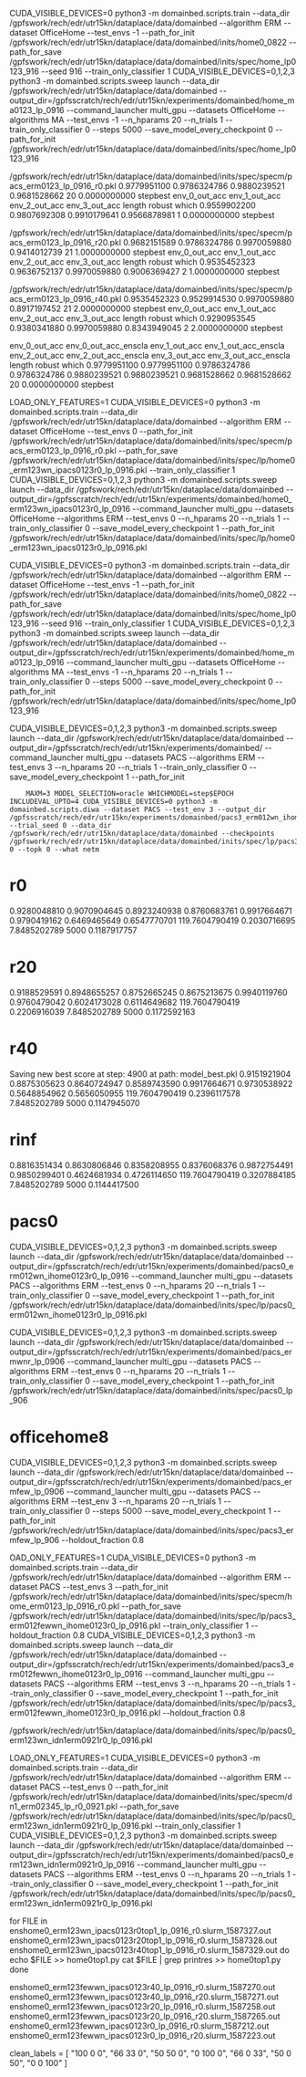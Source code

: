 CUDA_VISIBLE_DEVICES=0 python3 -m domainbed.scripts.train --data_dir /gpfswork/rech/edr/utr15kn/dataplace/data/domainbed --algorithm ERM --dataset OfficeHome --test_envs -1 --path_for_init /gpfswork/rech/edr/utr15kn/dataplace/data/domainbed/inits/home0_0822 --path_for_save /gpfswork/rech/edr/utr15kn/dataplace/data/domainbed/inits/spec/home_lp0123_916 --seed 916 --train_only_classifier 1
CUDA_VISIBLE_DEVICES=0,1,2,3 python3 -m domainbed.scripts.sweep launch --data_dir /gpfswork/rech/edr/utr15kn/dataplace/data/domainbed --output_dir=/gpfsscratch/rech/edr/utr15kn/experiments/domainbed/home_ma0123_lp_0916 --command_launcher multi_gpu --datasets OfficeHome --algorithms MA --test_envs -1 --n_hparams 20 --n_trials 1 --train_only_classifier 0 --steps 5000 --save_model_every_checkpoint 0 --path_for_init /gpfswork/rech/edr/utr15kn/dataplace/data/domainbed/inits/spec/home_lp0123_916


/gpfswork/rech/edr/utr15kn/dataplace/data/domainbed/inits/spec/specm/pacs_erm0123_lp_0916_r0.pkl
0.9779951100          0.9786324786          0.9880239521          0.9681528662          20                    0.0000000000          stepbest
env_0_out_acc         env_1_out_acc         env_2_out_acc         env_3_out_acc         length                robust                which
0.9559902200          0.9807692308          0.9910179641          0.9566878981          1                     0.0000000000          stepbest

/gpfswork/rech/edr/utr15kn/dataplace/data/domainbed/inits/spec/specm/pacs_erm0123_lp_0916_r20.pkl
0.9682151589          0.9786324786          0.9970059880          0.9414012739          21                    1.0000000000          stepbest
env_0_out_acc         env_1_out_acc         env_2_out_acc         env_3_out_acc         length                robust                which
0.9535452323          0.9636752137          0.9970059880          0.9006369427          2                     1.0000000000          stepbest


/gpfswork/rech/edr/utr15kn/dataplace/data/domainbed/inits/spec/specm/pacs_erm0123_lp_0916_r40.pkl
0.9535452323          0.9529914530          0.9970059880          0.8917197452          21                    2.0000000000          stepbest
env_0_out_acc         env_1_out_acc         env_2_out_acc         env_3_out_acc         length                robust                which
0.9290953545          0.9380341880          0.9970059880          0.8343949045          2                     2.0000000000          stepbest

env_0_out_acc         env_0_out_acc_enscla  env_1_out_acc         env_1_out_acc_enscla  env_2_out_acc         env_2_out_acc_enscla  env_3_out_acc         env_3_out_acc_enscla  length                robust                which
0.9779951100          0.9779951100          0.9786324786          0.9786324786          0.9880239521          0.9880239521          0.9681528662          0.9681528662          20                    0.0000000000          stepbest



LOAD_ONLY_FEATURES=1 CUDA_VISIBLE_DEVICES=0 python3 -m domainbed.scripts.train --data_dir /gpfswork/rech/edr/utr15kn/dataplace/data/domainbed --algorithm ERM --dataset OfficeHome --test_envs 0 --path_for_init /gpfswork/rech/edr/utr15kn/dataplace/data/domainbed/inits/spec/specm/pacs_erm0123_lp_0916_r0.pkl --path_for_save /gpfswork/rech/edr/utr15kn/dataplace/data/domainbed/inits/spec/lp/home0_erm123wn_ipacs0123r0_lp_0916.pkl --train_only_classifier 1
CUDA_VISIBLE_DEVICES=0,1,2,3 python3 -m domainbed.scripts.sweep launch --data_dir /gpfswork/rech/edr/utr15kn/dataplace/data/domainbed --output_dir=/gpfsscratch/rech/edr/utr15kn/experiments/domainbed/home0_erm123wn_ipacs0123r0_lp_0916 --command_launcher multi_gpu --datasets OfficeHome --algorithms ERM --test_envs 0 --n_hparams 20 --n_trials 1 --train_only_classifier 0 --save_model_every_checkpoint 1 --path_for_init /gpfswork/rech/edr/utr15kn/dataplace/data/domainbed/inits/spec/lp/home0_erm123wn_ipacs0123r0_lp_0916.pkl


CUDA_VISIBLE_DEVICES=0 python3 -m domainbed.scripts.train --data_dir /gpfswork/rech/edr/utr15kn/dataplace/data/domainbed --algorithm ERM --dataset OfficeHome --test_envs -1 --path_for_init /gpfswork/rech/edr/utr15kn/dataplace/data/domainbed/inits/home0_0822 --path_for_save /gpfswork/rech/edr/utr15kn/dataplace/data/domainbed/inits/spec/home_lp0123_916 --seed 916 --train_only_classifier 1
CUDA_VISIBLE_DEVICES=0,1,2,3 python3 -m domainbed.scripts.sweep launch --data_dir /gpfswork/rech/edr/utr15kn/dataplace/data/domainbed --output_dir=/gpfsscratch/rech/edr/utr15kn/experiments/domainbed/home_ma0123_lp_0916 --command_launcher multi_gpu --datasets OfficeHome --algorithms MA --test_envs -1 --n_hparams 20 --n_trials 1 --train_only_classifier 0 --steps 5000 --save_model_every_checkpoint 0 --path_for_init /gpfswork/rech/edr/utr15kn/dataplace/data/domainbed/inits/spec/home_lp0123_916



CUDA_VISIBLE_DEVICES=0,1,2,3 python3 -m domainbed.scripts.sweep launch --data_dir /gpfswork/rech/edr/utr15kn/dataplace/data/domainbed --output_dir=/gpfsscratch/rech/edr/utr15kn/experiments/domainbed/ --command_launcher multi_gpu --datasets PACS --algorithms ERM --test_envs 3 --n_hparams 20 --n_trials 1 --train_only_classifier 0 --save_model_every_checkpoint 1 --path_for_init

        MAXM=3 MODEL_SELECTION=oracle WHICHMODEL=step$EPOCH INCLUDEVAL_UPTO=4 CUDA_VISIBLE_DEVICES=0 python3 -m domainbed.scripts.diwa --dataset PACS --test_env 3 --output_dir /gpfsscratch/rech/edr/utr15kn/experiments/domainbed/pacs3_erm012wn_ihome0123r0_lp_0916 --trial_seed 0 --data_dir /gpfswork/rech/edr/utr15kn/dataplace/data/domainbed --checkpoints /gpfswork/rech/edr/utr15kn/dataplace/data/domainbed/inits/spec/lp/pacs3_erm012wn_ihome0123r0_lp_0916.pkl 0 --topk 0 --what netm


# r0
0.9280048810          0.9070904645          0.8923240938          0.8760683761          0.9917664671          0.9790419162          0.6469465649          0.6547770701          119.7604790419        0.2030716695          7.8485202789          5000                  0.1187917757
# r20
0.9188529591          0.8948655257          0.8752665245          0.8675213675          0.9940119760          0.9760479042          0.6024173028          0.6114649682          119.7604790419        0.2206916039          7.8485202789          5000                  0.1172592163
# r40
Saving new best score at step: 4900 at path: model_best.pkl
0.9151921904          0.8875305623          0.8640724947          0.8589743590          0.9917664671          0.9730538922          0.5648854962          0.5656050955          119.7604790419        0.2396117578          7.8485202789          5000                  0.1147945070
# rinf
0.8816351434          0.8630806846          0.8358208955          0.8376068376          0.9872754491          0.9850299401          0.4624681934          0.4726114650          119.7604790419        0.3207884185          7.8485202789          5000                  0.1144417500



# pacs0

CUDA_VISIBLE_DEVICES=0,1,2,3 python3 -m domainbed.scripts.sweep launch --data_dir /gpfswork/rech/edr/utr15kn/dataplace/data/domainbed --output_dir=/gpfsscratch/rech/edr/utr15kn/experiments/domainbed/pacs0_erm012wn_ihome0123r0_lp_0916 --command_launcher multi_gpu --datasets PACS --algorithms ERM --test_envs 0 --n_hparams 20 --n_trials 1 --train_only_classifier 0 --save_model_every_checkpoint 1 --path_for_init /gpfswork/rech/edr/utr15kn/dataplace/data/domainbed/inits/spec/lp/pacs0_erm012wn_ihome0123r0_lp_0916.pkl

CUDA_VISIBLE_DEVICES=0,1,2,3 python3 -m domainbed.scripts.sweep launch --data_dir /gpfswork/rech/edr/utr15kn/dataplace/data/domainbed --output_dir=/gpfsscratch/rech/edr/utr15kn/experiments/domainbed/pacs_ermwnr_lp_0906 --command_launcher multi_gpu --datasets PACS --algorithms ERM --test_envs 0 --n_hparams 20 --n_trials 1 --train_only_classifier 0 --save_model_every_checkpoint 1 --path_for_init /gpfswork/rech/edr/utr15kn/dataplace/data/domainbed/inits/spec/pacs0_lp_906

# officehome8

CUDA_VISIBLE_DEVICES=0,1,2,3 python3 -m domainbed.scripts.sweep launch --data_dir /gpfswork/rech/edr/utr15kn/dataplace/data/domainbed --output_dir=/gpfsscratch/rech/edr/utr15kn/experiments/domainbed/pacs_ermfew_lp_0906 --command_launcher multi_gpu --datasets PACS --algorithms ERM --test_env 3 --n_hparams 20 --n_trials 1 --train_only_classifier 0 --steps 5000 --save_model_every_checkpoint 1 --path_for_init /gpfswork/rech/edr/utr15kn/dataplace/data/domainbed/inits/spec/pacs3_ermfew_lp_906 --holdout_fraction 0.8



OAD_ONLY_FEATURES=1 CUDA_VISIBLE_DEVICES=0 python3 -m domainbed.scripts.train --data_dir /gpfswork/rech/edr/utr15kn/dataplace/data/domainbed --algorithm ERM --dataset PACS --test_envs 3 --path_for_init /gpfswork/rech/edr/utr15kn/dataplace/data/domainbed/inits/spec/specm/home_erm0123_lp_0916_r0.pkl --path_for_save /gpfswork/rech/edr/utr15kn/dataplace/data/domainbed/inits/spec/lp/pacs3_erm012fewwn_ihome0123r0_lp_0916.pkl --train_only_classifier 1 --holdout_fraction 0.8
CUDA_VISIBLE_DEVICES=0,1,2,3 python3 -m domainbed.scripts.sweep launch --data_dir /gpfswork/rech/edr/utr15kn/dataplace/data/domainbed --output_dir=/gpfsscratch/rech/edr/utr15kn/experiments/domainbed/pacs3_erm012fewwn_ihome0123r0_lp_0916 --command_launcher multi_gpu --datasets PACS --algorithms ERM --test_envs 3 --n_hparams 20 --n_trials 1 --train_only_classifier 0 --save_model_every_checkpoint 1 --path_for_init /gpfswork/rech/edr/utr15kn/dataplace/data/domainbed/inits/spec/lp/pacs3_erm012fewwn_ihome0123r0_lp_0916.pkl --holdout_fraction 0.8


/gpfswork/rech/edr/utr15kn/dataplace/data/domainbed/inits/spec/lp/pacs0_erm123wn_idn1erm0921r0_lp_0916.pkl


LOAD_ONLY_FEATURES=1 CUDA_VISIBLE_DEVICES=0 python3 -m domainbed.scripts.train --data_dir /gpfswork/rech/edr/utr15kn/dataplace/data/domainbed --algorithm ERM --dataset PACS --test_envs 0 --path_for_init /gpfswork/rech/edr/utr15kn/dataplace/data/domainbed/inits/spec/specm/dn1_erm02345_lp_r0_0921.pkl --path_for_save /gpfswork/rech/edr/utr15kn/dataplace/data/domainbed/inits/spec/lp/pacs0_erm123wn_idn1erm0921r0_lp_0916.pkl --train_only_classifier 1
CUDA_VISIBLE_DEVICES=0,1,2,3 python3 -m domainbed.scripts.sweep launch --data_dir /gpfswork/rech/edr/utr15kn/dataplace/data/domainbed --output_dir=/gpfsscratch/rech/edr/utr15kn/experiments/domainbed/pacs0_erm123wn_idn1erm0921r0_lp_0916 --command_launcher multi_gpu --datasets PACS --algorithms ERM --test_envs 0 --n_hparams 20 --n_trials 1 --train_only_classifier 0 --save_model_every_checkpoint 1 --path_for_init /gpfswork/rech/edr/utr15kn/dataplace/data/domainbed/inits/spec/lp/pacs0_erm123wn_idn1erm0921r0_lp_0916.pkl


for FILE in enshome0_erm123wn_ipacs0123r0top1_lp_0916_r0.slurm_1587327.out enshome0_erm123wn_ipacs0123r20top1_lp_0916_r0.slurm_1587328.out enshome0_erm123wn_ipacs0123r40top1_lp_0916_r0.slurm_1587329.out
do
echo $FILE >> home0top1.py
cat $FILE | grep printres >> home0top1.py
done


enshome0_erm123fewwn_ipacs0123r40_lp_0916_r0.slurm_1587270.out enshome0_erm123fewwn_ipacs0123r40_lp_0916_r20.slurm_1587271.out enshome0_erm123fewwn_ipacs0123r20_lp_0916_r0.slurm_1587258.out enshome0_erm123fewwn_ipacs0123r20_lp_0916_r20.slurm_1587265.out enshome0_erm123fewwn_ipacs0123r0_lp_0916_r0.slurm_1587212.out enshome0_erm123fewwn_ipacs0123r0_lp_0916_r20.slurm_1587223.out

clean_labels = [
"100    0       0",
"66     33      0",
"50     50      0",
"0      100     0",
"66     0       33",
"50     0       50",
"0      0       100"
]

#




